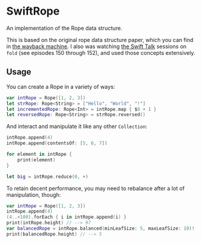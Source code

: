 # SwiftRope

An implementation of the Rope data structure. 

This is based on the original rope data structure paper, which you can find in [the wayback machine](https://web.archive.org/web/20180619190036/http://citeseer.ist.psu.edu/viewdoc/download?doi=10.1.1.14.9450&rep=rep1&type=pdf). I also was watching [the Swift Talk](https://talk.objc.io) sessions on `fold` (see episodes 150 through 152), and used those concepts extensively.

## Usage

You can create a Rope in a variety of ways:

```swift
var intRope = Rope([1, 2, 3])
let strRope: Rope<String> = ["Hello", "World", "!"]
let incrementedRope: Rope<Int> = intRope.map { $0 + 1 }
let reversedRope: Rope<String> = strRope.reversed()
```
And interact and manipulate it like any other `Collection`:

```swift
intRope.append(4)
intRope.append(contentsOf: [5, 6, 7])

for element in intRope {
    print(element)
}

let big = intRope.reduce(0, +)
```

To retain decent performance, you may need to rebalance after a lot of manipulation, though:

```swift
var intRope = Rope([1, 2, 3])
intRope.append(4)
(4..<100).forEach { i in intRope.append(i) }
print(intRope.height) // --> 97
var balancedRope = intRope.balanced(minLeafSize: 5, maxLeafSize: 10)!
print(balancedRope.height) // --> 5
```
